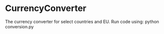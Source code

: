 # CurrencyConverter

The currency converter for select countries and EU. Run code using: python conversion.py

